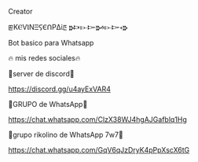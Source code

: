 Creator 

ꡣKⲈVⲒNⲶⲊⲈՈPΔίꡇ
𐎗𐎑𐎋𐎆𐎗𐎉𐎋𐎆𐎓𐎗


Bot basico para Whatsapp



🔥 mis redes sociales🔥


🌟server de discord🌟

https://discord.gg/u4ayExVAR4


🥇GRUPO de WhatsApp🥇

https://chat.whatsapp.com/ClzX38WJ4hgAJGafblq1Hg

🔞grupo rikolino de WhatsApp 7w7🔞

https://chat.whatsapp.com/GqV6qJzDryK4pPpXscX6tG
